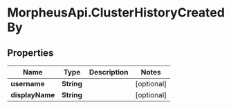 # MorpheusApi.ClusterHistoryCreatedBy

## Properties

Name | Type | Description | Notes
------------ | ------------- | ------------- | -------------
**username** | **String** |  | [optional] 
**displayName** | **String** |  | [optional] 


